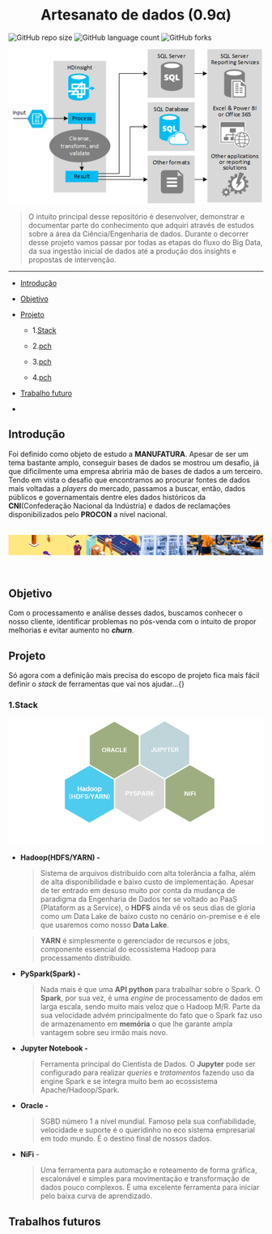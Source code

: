<p align="center">
    <h1 align="center"> Artesanato de dados (0.9α)</h3>
</p> 

![GitHub repo size](https://img.shields.io/github/repo-size/iuricode/README-template?style=for-the-badge)
![GitHub language count](https://img.shields.io/github/languages/count/iuricode/README-template?style=for-the-badge)
![GitHub forks](https://img.shields.io/github/forks/iuricode/README-template?style=for-the-badge)





<img src="./.img/etl_arch.png" alt="classic ETL template">

> O intuito principal desse repositório é desenvolver, demonstrar e documentar parte do conhecimento que adquiri através de estudos sobre a área da Ciência/Engenharia de dados. Durante o decorrer desse projeto vamos passar por todas as etapas do fluxo do Big Data, da sua ingestão inicial de dados até a produção dos insights e propostas de intervenção.



----





- [Introdução](#introduction)

- [Objetivo](#objective)

- [Projeto](#projeto)
  
  - 1.[Stack](#stack)
    
  -   2.[pch](#pch)
  -   3.[pch](#pch)
  -   4.[pch](#pch)

  

- [Trabalho futuro](#future_works)



-







## Introdução <a name="introduction"></a>
Foi definido como objeto de estudo a **MANUFATURA**. Apesar de ser um tema bastante amplo, conseguir bases de dados se mostrou um desafio, já que dificilmente uma empresa abriria mão de bases de dados a um terceiro. Tendo em vista o desafio que encontramos ao procurar fontes de dados mais voltadas a *players* do mercado, passamos a buscar, então, dados públicos e governamentais dentre eles dados históricos da **CNI**(Confederação Nacional da Indústria) e dados de reclamações disponibilizados pelo **PROCON** a nível nacional.



###### 

<img src="./.img/manu_asset.png" alt="our stack of technology used">



​	



## Objetivo <a name ="objective">

 Com o processamento e análise desses dados, buscamos conhecer o nosso cliente, identificar problemas no pós-venda com o intuito de propor melhorias e evitar aumento no ***churn***.



## Projeto <a name ="projeto">

Só agora com a definição mais precisa do escopo de projeto fica mais fácil definir o  *stack* de ferramentas que vai nos ajudar...{}







### 		1.Stack <a name ="stack">

<img src="./.img/stack.png" alt="our stack of technology used">

  - **Hadoop(HDFS/YARN) -** 

    > Sistema de arquivos distribuído com alta tolerância a falha, além de alta disponibilidade e baixo custo de implementação. Apesar de ter entrado em desuso muito por conta da mudança de paradigma da Engenharia de Dados ter se voltado ao PaaS (Plataform as a Service), o **HDFS** ainda vê os seus dias de gloria como um Data Lake de baixo custo no cenário on-premise e é ele que usaremos como nosso **Data Lake**.

    
    
    > **YARN** é simplesmente o gerenciador de recursos e jobs, componente essencial do ecossistema Hadoop para processamento distribuído.



  - **PySpark(Spark) -**

    > Nada mais é que uma **API python** para trabalhar sobre o Spark. O **Spark**, por sua vez, é uma *engine* de processamento de dados em larga escala, sendo muito mais veloz que o Hadoop M/R. Parte da sua velocidade advém principalmente do fato que o Spark faz uso de armazenamento em **memória** o que lhe garante ampla vantagem sobre seu irmão mais novo. 
    
    
    
    

  - **Jupyter Notebook -**

    > Ferramenta principal do Cientista de Dados. O **Jupyter** pode ser configurado para realizar *queries* e *tratamentos* fazendo uso da engine Spark e se integra muito bem ao ecossistema Apache/Hadoop/Spark.





  - **Oracle -**

    > SGBD número 1 a nível mundial. Famoso pela sua confiabilidade, velocidade e suporte é o  queridinho no eco sistema empresarial em todo mundo. É o destino final de nossos dados.



  - **NiFi** -

    > Uma ferramenta para automação e roteamento de forma gráfica, escalonável e simples para movimentação e transformação de dados pouco complexos. É uma excelente ferramenta para iniciar pelo baixa curva de aprendizado.

    



## Trabalhos futuros <a name ="future_works">



















